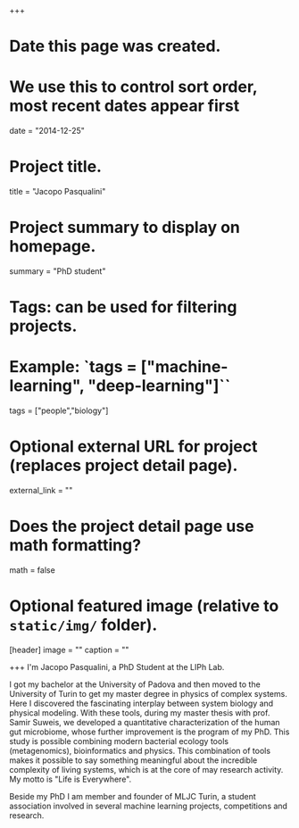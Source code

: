 +++
# Date this page was created.
# We use this to control sort order, most recent dates appear first
date = "2014-12-25"

# Project title.
title = "Jacopo Pasqualini"

# Project summary to display on homepage.
summary = "PhD student"

# Tags: can be used for filtering projects.
# Example: `tags = ["machine-learning", "deep-learning"]``
tags = ["people","biology"]

# Optional external URL for project (replaces project detail page).
external_link = ""

# Does the project detail page use math formatting?
math = false

# Optional featured image (relative to `static/img/` folder).
[header]
image = ""
caption = ""

+++
I'm Jacopo Pasqualini, a PhD Student at the LIPh Lab.

I got my bachelor at the University of Padova and then moved to the University of Turin to get my master degree in physics of complex systems. Here I discovered the fascinating interplay between system biology and physical modeling. With these tools, during my master thesis with prof. Samir Suweis, we developed a quantitative characterization of the human gut microbiome, whose further improvement is the program of my PhD. This study is possible combining modern bacterial ecology tools (metagenomics), bioinformatics and physics. This combination of tools makes it possible to say something meaningful about the incredible complexity of living systems, which is at the core of may research activity. My motto is "Life is Everywhere".

Beside my PhD I am member and founder of MLJC Turin, a student association involved in several machine learning projects, competitions and research.
